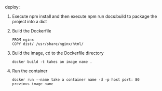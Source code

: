 deploy:

1. Execute npm install and then execute npm run docs:build to package the project into a dict

2. Build the Dockerfile

    ```shell
    FROM nginx
    COPY dist/ /usr/share/nginx/html/
    ````

3. Build the image, cd to the Dockerfile directory

    ```shell
    docker build -t takes an image name .
    ````

4. Run the container

    ```shell
    docker run --name take a container name -d -p host port: 80 previous image name
    ````